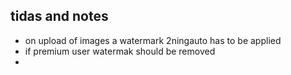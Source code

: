 ## tidas and notes ##
- on upload of images a watermark 2ningauto has to be applied
- if premium user watermak should be removed
- 